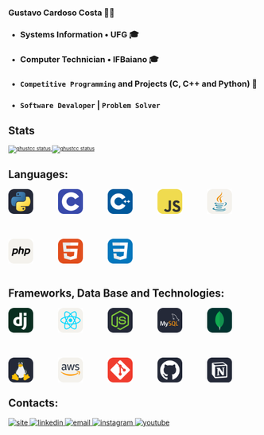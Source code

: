 ### Gustavo Cardoso Costa 😶‍🌫️

 *   ### Systems Information • UFG 🎓
 *   ### Computer Technician • IFBaiano 🎓
 *   ### `Competitive Programming` and Projects (C, C++ and Python) 🦾
 *   ### `Software Devaloper` | `Problem Solver`

## Stats

<div style="display: flex; align-items: center; font-size: 10px">
  <a href="https://github.com/ghustcc">
    <img width="44.5%" height="250em" src="https://github-readme-stats.vercel.app/api?username=ghustcc&show_icons=true&theme=dark&hide_border=false&rank_icon=github&show=reviews,prs_merged,discussions_answered,prs_merged_percentage" alt="ghustcc status" />
    <img width="54.5%" height="250em" src="https://github-readme-stats.vercel.app/api/top-langs/?username=ghustcc&layout=compact&langs_count=30&show_icons=true&theme=dark" alt="ghustcc status">
  </a>
</div>

## Languages:

<div style='display: flex; gap: 50px; flex-wrap: wrap'>
    <img style='width:50px' align='center' alt='' src='https://raw.githubusercontent.com/tandpfun/skill-icons/65dea6c4eaca7da319e552c09f4cf5a9a8dab2c8/icons/Python-Dark.svg' />
    <img style='width:50px' align='center' alt='' src='https://raw.githubusercontent.com/tandpfun/skill-icons/65dea6c4eaca7da319e552c09f4cf5a9a8dab2c8/icons/C.svg' />
    <img style='width:50px' align='center' alt='' src='https://raw.githubusercontent.com/tandpfun/skill-icons/65dea6c4eaca7da319e552c09f4cf5a9a8dab2c8/icons/CPP.svg' />
    <img style='width:50px' align='center' alt='' src='https://raw.githubusercontent.com/tandpfun/skill-icons/65dea6c4eaca7da319e552c09f4cf5a9a8dab2c8/icons/JavaScript.svg' />
    <img style='width:50px' align='center' alt='' src='https://github.com/tandpfun/skill-icons/blob/main/icons/Java-Light.svg' />
    <img style='width:50px' align='center' alt='' src='https://raw.githubusercontent.com/tandpfun/skill-icons/65dea6c4eaca7da319e552c09f4cf5a9a8dab2c8/icons/PHP-Light.svg' />
    <img style='width:50px' align='center' alt='' src='https://raw.githubusercontent.com/tandpfun/skill-icons/65dea6c4eaca7da319e552c09f4cf5a9a8dab2c8/icons/HTML.svg' />
    <img style='width:50px' align='center' alt='' src='https://raw.githubusercontent.com/tandpfun/skill-icons/65dea6c4eaca7da319e552c09f4cf5a9a8dab2c8/icons/CSS.svg' />
</div><br/>

## Frameworks, Data Base and Technologies:

<div style='display: flex; align-items: center; gap: 50px; flex-wrap: wrap'>
    <img style='width:50px' align='center' alt='' src='https://raw.githubusercontent.com/tandpfun/skill-icons/65dea6c4eaca7da319e552c09f4cf5a9a8dab2c8/icons/Django.svg' />
    <img style='width:50px' align='center' alt='' src='https://github.com/tandpfun/skill-icons/blob/main/icons/React-Light.svg' />
    <img style='width:50px' align='center' alt='' src='https://raw.githubusercontent.com/tandpfun/skill-icons/65dea6c4eaca7da319e552c09f4cf5a9a8dab2c8/icons/NodeJS-Dark.svg' />
    <img style='width:50px' align='center' alt='' src='https://raw.githubusercontent.com/tandpfun/skill-icons/65dea6c4eaca7da319e552c09f4cf5a9a8dab2c8/icons/MySQL-Dark.svg' />
    <img style='width:50px' align='center' alt='' src='https://raw.githubusercontent.com/tandpfun/skill-icons/65dea6c4eaca7da319e552c09f4cf5a9a8dab2c8/icons/MongoDB.svg' />
    <img style='width:50px' align='center' alt='' src='https://github.com/tandpfun/skill-icons/blob/main/icons/Linux-Dark.svg' />
    <img style='width:50px' align='center' alt='' src='https://github.com/tandpfun/skill-icons/blob/main/icons/AWS-Light.svg' />
    <img style='width:50px' align='center' alt='' src='https://raw.githubusercontent.com/tandpfun/skill-icons/65dea6c4eaca7da319e552c09f4cf5a9a8dab2c8/icons/Git.svg' />
    <img style='width:50px' align='center' alt='' src='https://raw.githubusercontent.com/tandpfun/skill-icons/65dea6c4eaca7da319e552c09f4cf5a9a8dab2c8/icons/Github-Dark.svg' />
    <img style='width:50px' align='center' alt='' src='https://raw.githubusercontent.com/tandpfun/skill-icons/65dea6c4eaca7da319e552c09f4cf5a9a8dab2c8/icons/Notion-Dark.svg' />
</div>

## Contacts:

<a href="https://www.linkedin.com/in/gustavo-cardosoc-costa/" target="blank"> <img alt='site' src='https://img.shields.io/badge/Blogger-FF5722?style=for-the-badge&logo=blogger&logoColor=white' /> </a>
<a href="https://www.linkedin.com/in/gustavo-cardosoc-costa/" target="blank"> <img alt='linkedin' src='https://img.shields.io/badge/LinkedIn-0077B5?style=for-the-badge&logo=linkedin&logoColor=white' /> </a>
<a href="mailto:gustavocardoso0019@gmail.com" target="blank"> <img alt='email' src='https://img.shields.io/badge/Email-1777a0?style=for-the-badge&logo=email&logoColor=black' /> </a>
<a href="https://www.instagram.com/gustavo_cardosoc/" target="blank"> <img alt='instagram' src='https://img.shields.io/badge/Instagram-E4405F?style=for-the-badge&logo=instagram&logoColor=white' /> </a>
<a href="[https://www.instagram.com/gustavo_cardosoc/](https://www.youtube.com/channel/UCfLzbJsl5L-xPcy2-5iBrHg)" target="blank"> <img alt='youtube' src='https://img.shields.io/badge/YouTube-FF0000?style=for-the-badge&logo=youtube&logoColor=white' /> </a>

